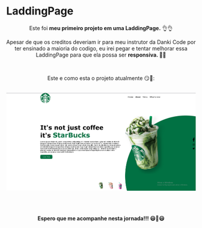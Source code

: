 # LaddingPage
<div align="center">
<p>
Este foi <span style= 'font-weight: bold;'>meu primeiro projeto em uma LaddingPage.</span> 👌👌

Apesar de que os creditos deveriam ir para meu instrutor da Danki Code por ter ensinado a maioria do codigo, eu irei pegar e tentar melhorar essa LaddingPage para que ela possa ser <span style= 'font-weight: bold;'>responsiva. 🌹🌹</span></p><br>
 

 Este e como esta o projeto atualmente 😏😬:
 </div>
<br>
<div align="center">
    <img src="Page - StarBucks.png">
</div>

<br><br>
<div  align="center">
<span style= 'font-weight: bold;'>Espero que me acompanhe nesta jornada!!! 😃🤝😃</span>
</div>